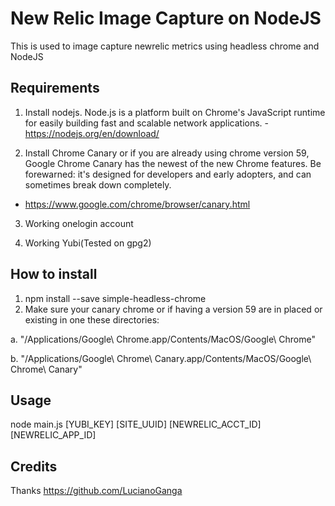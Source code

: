 # New Relic Image Capture on NodeJS
This is used to image capture newrelic metrics using headless chrome and NodeJS

## Requirements
1. Install nodejs. Node.js is a platform built on Chrome's JavaScript runtime for easily building fast and scalable network applications. - https://nodejs.org/en/download/

2. Install Chrome Canary or if you are already using chrome version 59, Google Chrome Canary has the newest of the new Chrome features. Be forewarned: it's designed for developers and early adopters, and can sometimes break down completely.
 - https://www.google.com/chrome/browser/canary.html

3. Working onelogin account

4. Working Yubi(Tested on gpg2)

## How to install
1. npm install --save simple-headless-chrome
2. Make sure your canary chrome or if having a version 59 are in placed or existing in one these directories:

a. "/Applications/Google\ Chrome.app/Contents/MacOS/Google\ Chrome"

b. "/Applications/Google\ Chrome\ Canary.app/Contents/MacOS/Google\ Chrome\ Canary"


## Usage
node main.js [YUBI_KEY] [SITE_UUID] [NEWRELIC_ACCT_ID] [NEWRELIC_APP_ID]


## Credits 
Thanks https://github.com/LucianoGanga



